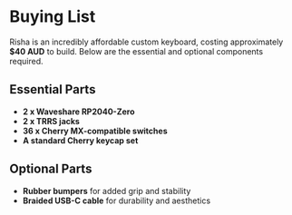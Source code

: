 # Buying List

Risha is an incredibly affordable custom keyboard, costing approximately **\$40 AUD** to build. Below are the essential and optional components required.

## Essential Parts

- **2 x Waveshare RP2040-Zero**
- **2 x TRRS jacks**
- **36 x Cherry MX-compatible switches**
- **A standard Cherry keycap set**

## Optional Parts

- **Rubber bumpers** for added grip and stability
- **Braided USB-C cable** for durability and aesthetics
